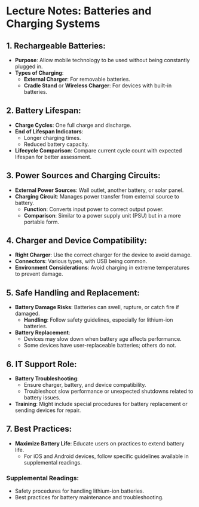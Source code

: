 # Lecture Notes: Batteries and Charging Systems

## **1. Rechargeable Batteries:**
- **Purpose**: Allow mobile technology to be used without being constantly plugged in.
- **Types of Charging**:
  - **External Charger**: For removable batteries.
  - **Cradle Stand** or **Wireless Charger**: For devices with built-in batteries.


## **2. Battery Lifespan:**
- **Charge Cycles**: One full charge and discharge.
- **End of Lifespan Indicators**:
  - Longer charging times.
  - Reduced battery capacity.
- **Lifecycle Comparison**: Compare current cycle count with expected lifespan for better assessment.


## **3. Power Sources and Charging Circuits:**
- **External Power Sources**: Wall outlet, another battery, or solar panel.
- **Charging Circuit**: Manages power transfer from external source to battery.
  - **Function**: Converts input power to correct output power.
  - **Comparison**: Similar to a power supply unit (PSU) but in a more portable form.


## **4. Charger and Device Compatibility:**
- **Right Charger**: Use the correct charger for the device to avoid damage.
- **Connectors**: Various types, with USB being common.
- **Environment Considerations**: Avoid charging in extreme temperatures to prevent damage.



## **5. Safe Handling and Replacement:**
- **Battery Damage Risks**: Batteries can swell, rupture, or catch fire if damaged.
  - **Handling**: Follow safety guidelines, especially for lithium-ion batteries.
- **Battery Replacement**:
  - Devices may slow down when battery age affects performance.
  - Some devices have user-replaceable batteries; others do not.


## **6. IT Support Role:**
- **Battery Troubleshooting**:
  - Ensure charger, battery, and device compatibility.
  - Troubleshoot slow performance or unexpected shutdowns related to battery issues.
- **Training**: Might include special procedures for battery replacement or sending devices for repair.


## **7. Best Practices:**
- **Maximize Battery Life**: Educate users on practices to extend battery life.
  - For iOS and Android devices, follow specific guidelines available in supplemental readings.


### **Supplemental Readings:**
- Safety procedures for handling lithium-ion batteries.
- Best practices for battery maintenance and troubleshooting.

